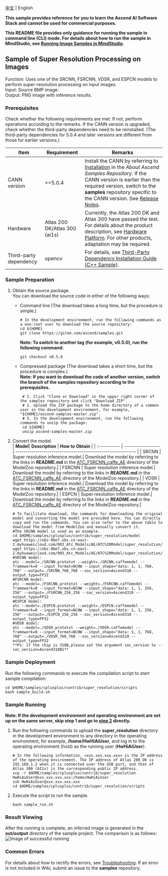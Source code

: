 [中文](README_CN.md) | English

**This sample provides reference for you to learn the Ascend AI Software Stack and cannot be used for commercial purposes.**

**This README file provides only guidance for running the sample in command line (CLI) mode. For details about how to run the sample in MindStudio, see [Running Image Samples in MindStudio](https://gitee.com/ascend/samples/wikis/Mindstudio%E8%BF%90%E8%A1%8C%E5%9B%BE%E7%89%87%E6%A0%B7%E4%BE%8B?sort_id=3164874).**

## Sample of Super Resolution Processing on Images
Function: Uses one of the SRCNN, FSRCNN, VDSR, and ESPCN models to perform super-resolution processing on input images.    
Input: Source BMP image.   
Output: PNG image with inference results.   

### Prerequisites
Check whether the following requirements are met. If not, perform operations according to the remarks. If the CANN version is upgraded, check whether the third-party dependencies need to be reinstalled. (The third-party dependencies for 5.0.4 and later versions are different from those for earlier versions.)

| Item| Requirement| Remarks|
|---|---|---|
| CANN version| >=5.0.4 | Install the CANN by referring to [Installation](/README.md#installation) in the *About Ascend Samples Repository*. If the CANN version is earlier than the required version, switch to the **samples** repository specific to the CANN version. See [Release Notes](/README.md#release-notes).|
| Hardware| Atlas 200 DK/Atlas 300 (ai1s)  | Currently, the Atlas 200 DK and Atlas 300 have passed the test. For details about the product description, see [Hardware Platform](https://ascend.huawei.com/en/#/hardware/product). For other products, adaptation may be required.|
| Third-party dependency| opencv | For details, see [Third-Party Dependency Installation Guide (C++ Sample)](../../environment/README.md).|

### Sample Preparation
1. Obtain the source package.    
   You can download the source code in either of the following ways:  
    - Command line (The download takes a long time, but the procedure is simple.)
       ```    
       # In the development environment, run the following commands as a non-root user to download the source repository:   
       cd ${HOME}     
       git clone https://gitee.com/ascend/samples.git
       ```
       **Note: To switch to another tag (for example, v0.5.0), run the following command:**
       ```
       git checkout v0.5.0
       ```   
    - Compressed package (The download takes a short time, but the procedure is complex.)  
       **Note: If you want to download the code of another version, switch the branch of the samples repository according to the prerequisites.**  
       ``` 
        # 1. Click "Clone or Download" in the upper right corner of the samples repository and click "Download ZIP".   
        # 2. Upload the ZIP package to the home directory of a common user in the development environment, for example, "${HOME}/ascend-samples-master.zip".    
        # 3. In the development environment, run the following commands to unzip the package:    
        cd ${HOME}    
        unzip ascend-samples-master.zip
        ```

2. Convert the model.     
   | **Model**| **Description**      | **How to Obtain**                                            |
   | :----------- | ------------------ | ------------------------------------------------------------ |
   | SRCNN        | Super resolution inference model.| Download the model by referring to the links in **README.md** in the [ATC_FSRCNN_caffe_AE](https://gitee.com/ascend/ModelZoo-TensorFlow/tree/master/TensorFlow/contrib/cv/super_resolution/ATC_SRCNN_caffe_AE) directory of the ModelZoo repository.|
   | FSRCNN       | Super resolution inference model.| Download the model by referring to the links in **README.md** in the [ATC_FSRCNN_caffe_AE](https://gitee.com/ascend/ModelZoo-TensorFlow/tree/master/TensorFlow/contrib/cv/super_resolution/ATC_FSRCNN_caffe_AE) directory of the ModelZoo repository.|
   | VDSR         | Super resolution inference model.| Download the model by referring to the links in **README.md** in the [ATC_FSRCNN_caffe_AE](https://gitee.com/ascend/ModelZoo-TensorFlow/tree/master/TensorFlow/contrib/cv/super_resolution/ATC_VDSR_caffe_AE) directory of the ModelZoo repository.|
   | ESPCN        | Super resolution inference model.| Download the model by referring to the links in **README.md** in the [ATC_FSRCNN_caffe_AE](https://gitee.com/ascend/ModelZoo-TensorFlow/tree/master/TensorFlow/contrib/cv/super_resolution/ATC_ESPCN_caffe_AE) directory of the ModelZoo repository.|

   ```
   # To facilitate download, the commands for downloading the original model and converting the model are provided here. You can directly copy and run the commands. You can also refer to the above table to download the model from ModelZoo and manually convert it.  
   #The SRCNN model is used as an example.
   cd $HOME/samples/cplusplus/contrib/super_resolution/model     
   wget https://obs-9be7.obs.cn-east-2.myhuaweicloud.com/003_Atc_Models/AE/ATC%20Model/super_resolution/SRCNN/SRCNN.caffemodel
   wget https://obs-9be7.obs.cn-east-2.myhuaweicloud.com/003_Atc_Models/AE/ATC%20Model/super_resolution/SRCNN/SRCNN.prototxt
   #SRCNN model:
   atc --model=./SRCNN.prototxt --weight=./SRCNN.caffemodel --framework=0 --input_format=NCHW --input_shape="data: 1, 1, 768, 768" --output=./SRCNN_768_768 --soc_version=Ascend310 --output_type=FP32
   #FSRCNN model:
   atc --model=./FSRCNN.prototxt --weight=./FSRCNN.caffemodel --framework=0 --input_format=NCHW --input_shape="data: 1, 1, 256, 256" --output=./FSRCNN_256_256 --soc_version=Ascend310 --output_type=FP32
   #ESPCN model:
   atc --model=./ESPCN.prototxt --weight=./ESPCN.caffemodel --framework=0 --input_format=NCHW --input_shape="data: 1, 1, 256, 256" --output=./ESPCN_256_256 --soc_version=Ascend310 --output_type=FP32
   #VDSR model:
   atc --model=./VDSR.prototxt --weight=./VDSR.caffemodel --framework=0 --input_format=NCHW --input_shape="data: 1, 1, 768, 768" --output=./VDSR_768_768 --soc_version=Ascend310 --output_type=FP32
   **Ps: if the chip is 310B,please set the argument soc_version to --soc_version=Ascend310B1**
   ```

### Sample Deployment
Run the following commands to execute the compilation script to start sample compilation:     
```
cd $HOME/samples/cplusplus/contrib/super_resolution/scripts    
bash sample_build.sh
```

### Sample Running
**Note: If the development environment and operating environment are set up on the same server, skip step 1 and go to [step 2](#step_2) directly.**       
1. Run the following commands to upload the **super_resolution** directory in the development environment to any directory in the operating environment, for example, **/home/HwHiAiUser**, and log in to the operating environment (host) as the running user (**HwHiAiUser**):     
    ```
    # In the following information, <xxx.xxx.xxx.xxx> is the IP address of the operating environment. The IP address of Atlas 200 DK is 192.168.1.2 when it is connected over the USB port, and that of Atlas 300 (AI1s) is the corresponding public IP address.
    scp -r $HOME/samples/cplusplus/contrib/super_resolution HwHiAiUser@xxx.xxx.xxx.xxx:/home/HwHiAiUser   
    ssh HwHiAiUser@xxx.xxx.xxx.xxx     
    cd $HOME/samples/cplusplus/contrib/super_resolution/scripts
    ```

2. <a name="step_2"></a>Execute the script to run the sample.        
   ```
   bash sample_run.sh
   ```

### Result Viewing
After the running is complete, an inferred image is generated in the **out/output** directory of the sample project. The comparison is as follows:    
![Image of successful running](https://obs-9be7.obs.cn-east-2.myhuaweicloud.com/models/super_resolution/verify_image/image-20211108112404844.png)

### Common Errors
For details about how to rectify the errors, see [Troubleshooting](https://gitee.com/ascend/samples/wikis/%E5%B8%B8%E8%A7%81%E9%97%AE%E9%A2%98%E5%AE%9A%E4%BD%8D/%E4%BB%8B%E7%BB%8D). If an error is not included in Wiki, submit an issue to the **samples** repository.
